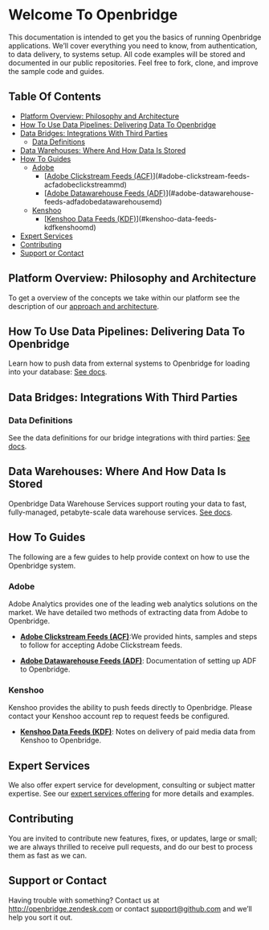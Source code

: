 <h1> Welcome To Openbridge </h1>

This documentation is intended to get you the basics of running Openbridge applications. We’ll cover everything you need to know, from authentication, to data delivery, to systems setup. All code examples will be stored and documented in our public repositories. Feel free to fork, clone, and improve the sample code and guides.

<h2> Table Of Contents </h2>

- [Platform Overview: Philosophy and Architecture](#platform-overview-philosophy-and-architecture)
- [How To Use Data Pipelines: Delivering Data To Openbridge](#how-to-use-data-pipelines-delivering-data-to-openbridge)
- [Data Bridges: Integrations With Third Parties](#data-bridges-integrations-with-third-parties)
	- [Data Definitions](#data-definitions)
- [Data Warehouses: Where And How Data Is Stored](#data-warehouses-where-and-how-data-is-stored)
- [How To Guides](#how-to-guides)
	- [Adobe](#adobe)
		- [[Adobe Clickstream Feeds (ACF)](adobe_clickstream.md)](#adobe-clickstream-feeds-acfadobeclickstreammd)
		- [[Adobe Datawarehouse Feeds (ADF)](adobe_datawarehouse.md)](#adobe-datawarehouse-feeds-adfadobedatawarehousemd)
	- [Kenshoo](#kenshoo)
		- [[Kenshoo Data Feeds (KDF)](kenshoo.md)](#kenshoo-data-feeds-kdfkenshoomd)
- [Expert Services](#expert-services)
- [Contributing](#contributing)
- [Support or Contact](#support-or-contact)


## Platform Overview: Philosophy and Architecture
To get a overview of the concepts we take within our platform see the description of our [approach and architecture](/platform_overview.md).


## How To Use Data Pipelines: Delivering Data To Openbridge
Learn how to push data from external systems to Openbridge for loading into your database: [See docs](/pipeline.md).

## Data Bridges: Integrations With Third Parties

### Data Definitions
See the data definitions for our bridge integrations with third parties: [See docs](/data_definitions.md).

## Data Warehouses: Where And How Data Is Stored
Openbridge Data Warehouse Services support routing your data to fast, fully-managed, petabyte-scale data warehouse services.
[See docs](/storage.md).

## How To Guides
The following are a few guides to help provide context on how to use the Openbridge system.

### Adobe
Adobe Analytics provides one of the leading web analytics solutions on the market. We have detailed two methods of extracting data from Adobe to Openbridge.

* **[Adobe Clickstream Feeds (ACF)](adobe_clickstream.md)**:We provided hints, samples and steps to follow for accepting Adobe Clickstream feeds.

* **[Adobe Datawarehouse Feeds (ADF)](adobe_datawarehouse.md)**:
Documentation of setting up ADF to Openbridge.

### Kenshoo
Kenshoo provides the ability to push feeds directly to Openbridge. Please contact your Kenshoo account rep to request feeds be configured.

* **[Kenshoo Data Feeds (KDF)](kenshoo.md)**:
Notes on delivery of paid media data from Kenshoo to Openbridge.

## Expert Services
We also offer expert service for development, consulting or subject matter expertise. See our [expert services offering](expert_services.md) for more details and examples.

## Contributing
You are invited to contribute new features, fixes, or updates, large or small; we are always thrilled to receive pull requests, and do our best to process them as fast as we can.

## Support or Contact

Having trouble with something? Contact us at <a href="http://openbridge.zendesk.com">http://openbridge.zendesk.com</a> or contact <a href="mailto:support@openbridge.com">support@github.com</a> and we’ll help you sort it out.
